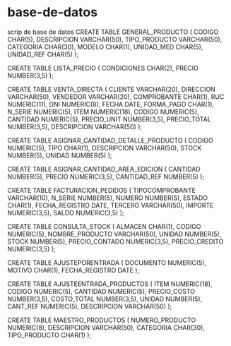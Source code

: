 # base-de-datos
scrip de base de datos 
CREATE TABLE GENERAL_PRODUCTO
(
	CODIGO CHAR(5),
	DESCRIPCION VARCHAR(50),
	TIPO_PRODUCTO VARCHAR(50),
	CATEGORIA CHAR(30),
	MODELO CHAR(1),
	UNIDAD_MED CHAR(5),
	UNIDAD_REF CHAR(5)
);


CREATE TABLE LISTA_PRECIO
(
	CONDICIONES CHAR(2),
	PRECIO NUMBER(3,5)
);

CREATE TABLE VENTA_DIRECTA
(
	CLIENTE VARCHAR(20),
	DIRECCION VARCHAR(50),
	VENDEDOR VARCHAR(20),
  COMPROBANTE CHAR(1),
	RUC NUMERIC(11),
	DNI NUMERIC(8),
	FECHA DATE,
	FORMA_PAGO CHAR(1),
  N_SERIE NUMERIC(5),
  ITEM NUMERIC(18),
  CODIGO NUMERIC(5),
  CANTIDAD NUMERIC(5),
  PRECIO_UNIT NUMBER(3,5),
  PRECIO_TOTAL NUMBER(3,5),
  DESCRIPCION VARCHAR(50)
);

CREATE TABLE ASIGNAR_CANTIDAD_DETALLE_PRODUCTO
(
  CODIGO NUMERIC(5),
  TIPO CHAR(1),
  DESCRIPCION VARCHAR(50),
  STOCK NUMBER(5), 
  UNIDAD NUMBER(5)
);

CREATE TABLE ASIGNAR_CANTIDAD_AREA_EDICION
(
  CANTIDAD NUMBER(5),
  PRECIO NUMERIC(3,5),
  CANTIDAD_REF NUMBER(5)
);

CREATE TABLE FACTURACION_PEDIDOS
(
  TIPOCOMPROBANTE VARCHAR(10),
  N_SERIE NUMBER(5),
  NUMERO NUMBER(5),
  ESTADO CHAR(1),
  FECHA_REGISTRO DATE,
  TERCERO VARCHAR(50),
  IMPORTE NUMERIC(3,5),
  SALDO NUMERIC(3,5)
);

CREATE TABLE CONSULTA_STOCK
(
  ALMACEN CHAR(1),
  CODIGO NUMERIC(5),
  NOMBRE_PRODUCTO VARCHAR(50),
  UNIDAD NUMBER(5),
  STOCK NUMBER(5),
  PRECIO_CONTADO NUMERIC(3,5),
  PRECIO_CREDITO NUMERIC(3,5)
);

CREATE TABLE AJUSTEPORENTRADA
(
  DOCUMENTO NUMERIC(5),
  MOTIVO CHAR(1),
  FECHA_REGISTRO DATE
);

CREATE TABLE AJUSTEENTRADA_PRODUCTOS
(
  ITEM NUMERIC(18),
  CODIGO NUMERIC(5),
  CANTIDAD NUMERIC(5),
  PRECIO_COSTO NUMBER(3,5),
  COSTO_TOTAL NUMBER(3,5),
  UNIDAD NUMBER(5),
  CANT_REF NUMERIC(5),
  DESCRIPCION VARCHAR(50)
);

CREATE TABLE MAESTRO_PRODUCTOS
(
  NUMERO_PRODUCTO NUMERIC(8),
  DESCRIPCION VARCHAR(50),
  CATEGORIA CHAR(30),
  TIPO_PRODUCTO CHAR(1)
);
